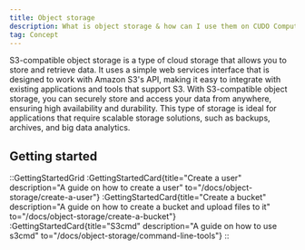 ```yaml
---
title: Object storage
description: What is object storage & how can I use them on CUDO Compute?
tag: Concept
---
```


S3-compatible object storage is a type of cloud storage that allows you to store and retrieve data. It uses a simple web
services interface that is designed to work with Amazon S3's API, making it easy to integrate with existing applications
and tools that support S3. With S3-compatible object storage, you can securely store and access your data from anywhere,
ensuring high availability and durability. This type of storage is ideal for applications that require scalable storage solutions,
such as backups, archives, and big data analytics.
## Getting started

::GettingStartedGrid
:GettingStartedCard{title="Create a user" description="A guide on how to create a user" to="/docs/object-storage/create-a-user"}
:GettingStartedCard{title="Create a bucket" description="A guide on how to create a bucket and upload files to it" to="/docs/object-storage/create-a-bucket"}
:GettingStartedCard{title="S3cmd" description="A guide on how to use s3cmd" to="/docs/object-storage/command-line-tools"}
::

<!-- ## Pricing

Our object storage pricing varies per data center. If you want to find out more about our range of pricing options you can [see our pricing page](pricing). -->
